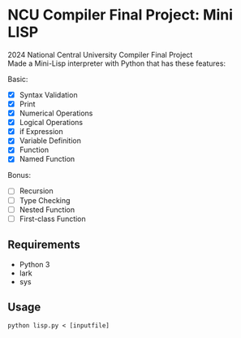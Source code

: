 # NCU Compiler Final Project: Mini LISP
2024 National Central University Compiler Final Project  
Made a Mini-Lisp interpreter with Python that has these features:  
  
Basic:  
- [x] Syntax Validation
- [x] Print
- [x] Numerical Operations
- [x] Logical Operations
- [x] if Expression
- [x] Variable Definition
- [x] Function
- [x] Named Function
  
Bonus:  
- [ ] Recursion
- [ ] Type Checking
- [ ] Nested Function
- [ ] First-class Function  
## Requirements
* Python 3
* lark
* sys
## Usage
```
python lisp.py < [inputfile]
```
